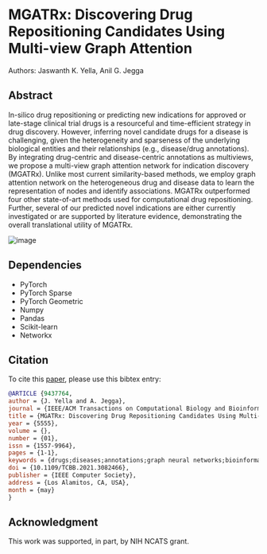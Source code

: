 # MGATRx: Discovering Drug Repositioning Candidates Using Multi-view Graph Attention

Authors: Jaswanth K. Yella, Anil G. Jegga

## Abstract
In-silico drug repositioning or predicting new indications for approved or late-stage clinical trial drugs is a resourceful and time-efficient strategy in drug discovery. However, inferring novel candidate drugs for a disease is challenging, given the heterogeneity and sparseness of the underlying biological entities and their relationships (e.g., disease/drug annotations). By integrating drug-centric and disease-centric annotations as multiviews, we propose a multi-view graph attention network for indication discovery (MGATRx). Unlike most current similarity-based methods, we employ graph attention network on the heterogeneous drug and disease data to learn the representation of nodes and identify associations. MGATRx outperformed four other state-of-art methods used for computational drug repositioning. Further, several of our predicted novel indications are either currently investigated or are supported by literature evidence, demonstrating the overall translational utility of MGATRx.

![image](https://i.ibb.co/kxw78yV/figure.png)

## Dependencies
* PyTorch
* PyTorch Sparse
* PyTorch Geometric
* Numpy
* Pandas
* Scikit-learn
* Networkx

## Citation

To cite this [paper](https://doi.ieeecomputersociety.org/10.1109/TCBB.2021.3082466), please use this bibtex entry:

```BibTeX
@ARTICLE {9437764,
author = {J. Yella and A. Jegga},
journal = {IEEE/ACM Transactions on Computational Biology and Bioinformatics},
title = {MGATRx: Discovering Drug Repositioning Candidates Using Multi-view Graph Attention},
year = {5555},
volume = {},
number = {01},
issn = {1557-9964},
pages = {1-1},
keywords = {drugs;diseases;annotations;graph neural networks;bioinformatics;mathematical model;feature extraction},
doi = {10.1109/TCBB.2021.3082466},
publisher = {IEEE Computer Society},
address = {Los Alamitos, CA, USA},
month = {may}
}
```

## Acknowledgment
This work was supported, in part, by NIH NCATS grant.

